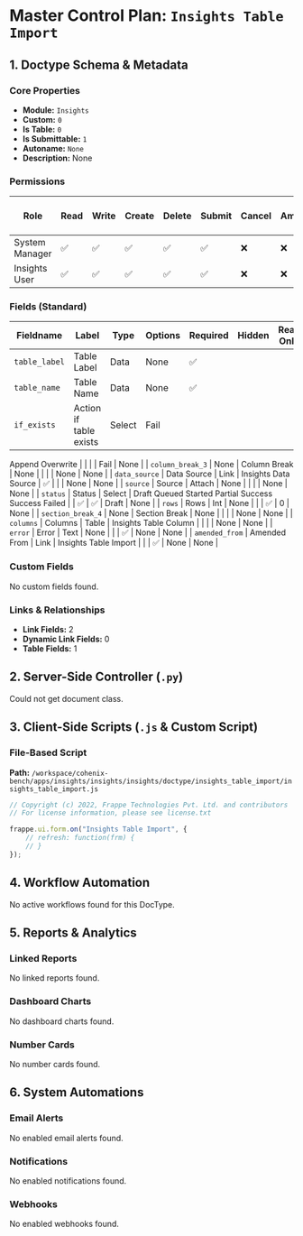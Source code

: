 # Master Control Plan: `Insights Table Import`

## 1. Doctype Schema & Metadata

### Core Properties
- **Module:** `Insights`
- **Custom:** `0`
- **Is Table:** `0`
- **Is Submittable:** `1`
- **Autoname:** `None`
- **Description:** None

### Permissions
| Role | Read | Write | Create | Delete | Submit | Cancel | Amend | Report | Import | Export | Print | Email | Share | Set User Perms |
|---|---|---|---|---|---|---|---|---|---|---|---|---|---|---|
| System Manager | ✅ | ✅ | ✅ | ✅ | ✅ | ❌ | ❌ | ✅ | ❌ | ✅ | ✅ | ✅ | ✅ | ❌ |
| Insights User | ✅ | ✅ | ✅ | ✅ | ✅ | ❌ | ❌ | ✅ | ❌ | ✅ | ✅ | ✅ | ✅ | ❌ |


### Fields (Standard)
| Fieldname | Label | Type | Options | Required | Hidden | Read Only | Default | Description |
|---|---|---|---|---|---|---|---|---|
| `table_label` | Table Label | Data | None | ✅ |  |  | None | None |
| `table_name` | Table Name | Data | None | ✅ |  |  | None | None |
| `if_exists` | Action if table exists | Select | Fail
Append
Overwrite |  |  |  | Fail | None |
| `column_break_3` | None | Column Break | None |  |  |  | None | None |
| `data_source` | Data Source | Link | Insights Data Source | ✅ |  |  | None | None |
| `source` | Source | Attach | None |  |  |  | None | None |
| `status` | Status | Select | Draft
Queued
Started
Partial Success
Success
Failed |  | ✅ | ✅ | Draft | None |
| `rows` | Rows | Int | None |  |  | ✅ | 0 | None |
| `section_break_4` | None | Section Break | None |  |  |  | None | None |
| `columns` | Columns | Table | Insights Table Column |  |  |  | None | None |
| `error` | Error | Text | None |  |  | ✅ | None | None |
| `amended_from` | Amended From | Link | Insights Table Import |  |  | ✅ | None | None |


### Custom Fields
No custom fields found.


### Links & Relationships
- **Link Fields:** 2
- **Dynamic Link Fields:** 0
- **Table Fields:** 1

## 2. Server-Side Controller (`.py`)
Could not get document class.


## 3. Client-Side Scripts (`.js` & Custom Script)
### File-Based Script
**Path:** `/workspace/cohenix-bench/apps/insights/insights/insights/doctype/insights_table_import/insights_table_import.js`
```javascript
// Copyright (c) 2022, Frappe Technologies Pvt. Ltd. and contributors
// For license information, please see license.txt

frappe.ui.form.on("Insights Table Import", {
	// refresh: function(frm) {
	// }
});

```




## 4. Workflow Automation
No active workflows found for this DocType.


## 5. Reports & Analytics
### Linked Reports
No linked reports found.


### Dashboard Charts
No dashboard charts found.


### Number Cards
No number cards found.


## 6. System Automations
### Email Alerts
No enabled email alerts found.


### Notifications
No enabled notifications found.


### Webhooks
No enabled webhooks found.
